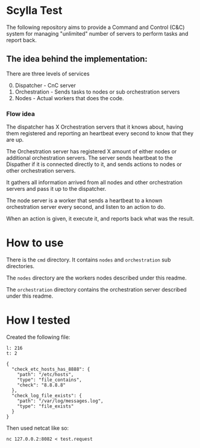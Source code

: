 # Scylla Test

The following repository aims to provide a Command and Control (C&C) system
for managing "unlimited" number of servers to perform tasks and report back.

## The idea behind the implementation:

There are three levels of services

0. Dispatcher - CnC server
1. Orchestration - Sends tasks to nodes or sub orchestration servers
3. Nodes - Actual workers that does the code.

### Flow idea

The dispatcher has X Orchestration servers that it knows about, having them
registered and reporting an heartbeat every second to know that they are up.

The Orchestration server has registered X amount of either nodes or additional
orchestration servers.
The server sends heartbeat to the Dispather if it is connected directly to it,
and sends actions to nodes or other orchestration servers.

It gathers all information arrived from all nodes and other orchestration servers
and pass it up to the dispatcher.

The node server is a worker that sends a heartbeat to a known orchestration server
every second, and listen to an action to do.

When an action is given, it execute it, and reports back what was the result.

# How to use

There is the `cmd` directory. It contains `nodes` and `orchestration` sub directories.

The `nodes` directory are the workers nodes described under this readme.

The `orchestration` directory contains the orchestration server described under this readme.

# How I tested

Created the following file:

    l: 216
    t: 2

    {
      "check_etc_hosts_has_8888": {
        "path": "/etc/hosts",
        "type": "file_contains",
        "check": "8.8.8.8"
      },
      "check_log_file_exists": {
        "path": "/var/log/messages.log",
        "type": "file_exists"
      }
    }

Then used netcat like so:

    nc 127.0.0.2:8082 < test.request

